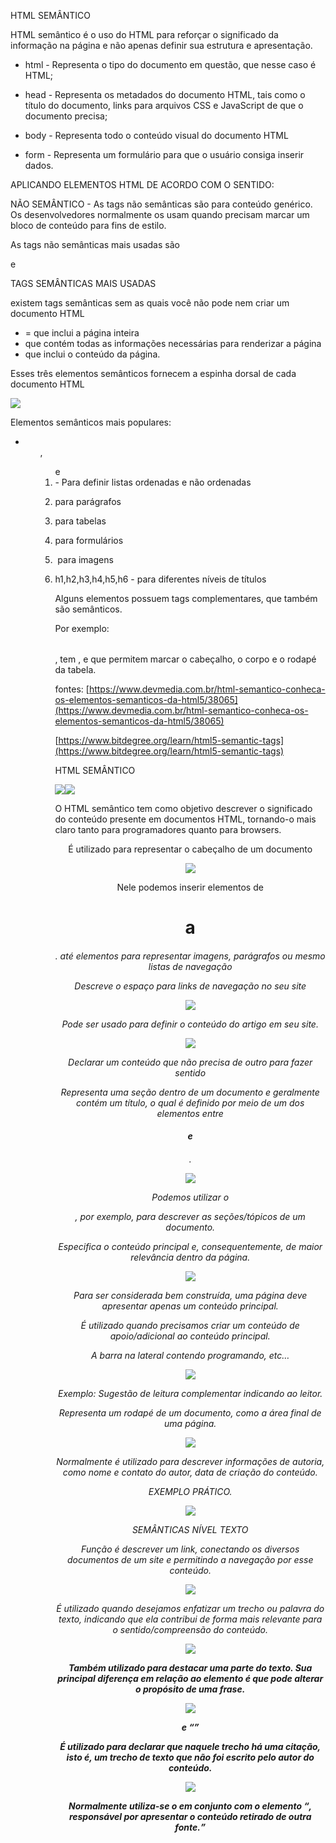 HTML SEMÂNTICO

  
  

HTML semântico é o uso do HTML para reforçar o significado da informação na página e não apenas definir sua estrutura e apresentação.

-   html - Representa o tipo do documento em questão, que nesse caso é HTML;
    

  

-   head - Representa os metadados do documento HTML, tais como o título do documento, links para arquivos CSS e JavaScript de que o documento precisa;
    

  

-   body - Representa todo o conteúdo visual do documento HTML
    

  

-   form - Representa um formulário para que o usuário consiga inserir dados.
    

  
  

APLICANDO ELEMENTOS HTML DE ACORDO COM O SENTIDO:

  

NÃO SEMÂNTICO - As tags não semânticas são para conteúdo genérico. Os desenvolvedores normalmente os usam quando precisam marcar um bloco de conteúdo para fins de estilo.

  

As tags não semânticas mais usadas são <div> e <span>

  
  

TAGS SEMÂNTICAS MAIS USADAS

  

existem tags semânticas sem as quais você não pode nem criar um documento HTML

  

-   <html> = que inclui a página inteira
    

  

-   <head> que contém todas as informações necessárias para renderizar a página
    

  

-   <body> que inclui o conteúdo da página.
    

  

Esses três elementos semânticos fornecem a espinha dorsal de cada documento HTML

![](https://lh4.googleusercontent.com/7ugoVXpzqn85cVoRDtZ4s-xK-ePPFCvC1jymfCOkkCrAstUHg3UGbgFdQQx_JNu1mboP-2eZSClucIbMpPH8Wakc_UH0gMEt9P2J98I2dv-8Vp5J4AGIhKrsLuyNx7ka3xizsJ43V9RhEy5ZYLhmaadTgE2YtmBdJiIJLob9S6NRJdCcSv7dmFOsQPW3zw)

Elementos semânticos mais populares:

  

-   <ul>, <ol> e <li> - Para definir listas ordenadas e não ordenadas
    

  

-   <p> para parágrafos
    

  

-   <table> para tabelas
    

  

-   <form> para formulários
    

  

-   <img> para imagens
    

  

-   h1,h2,h3,h4,h5,h6 - para diferentes níveis de títulos
    

  
  

Alguns elementos possuem tags complementares, que também são semânticos.

Por exemplo: <table>, tem <thead>, <tbody> e <tfoot> que permitem marcar o cabeçalho, o corpo e o rodapé da tabela.

  
  

fontes: [https://www.devmedia.com.br/html-semantico-conheca-os-elementos-semanticos-da-html5/38065](https://www.devmedia.com.br/html-semantico-conheca-os-elementos-semanticos-da-html5/38065)

  

[https://www.bitdegree.org/learn/html5-semantic-tags](https://www.bitdegree.org/learn/html5-semantic-tags)

  
  

  

HTML SEMÂNTICO

  

![](https://lh4.googleusercontent.com/iNb5M4Nq04A8X3B7phJ-cnWc0KlbwjmV0ulQo6YMA9fl1X5RwEGkIIN2xwzIdTCSEAozaP7ClldjBnMh1qvYMjuSjPbjs-g-UEf67Xc8etJ9bvjxMf4_Ei8Luu6bRtRIDQq3LTRgYEl0W3k7EuzGqPpUnhB_xqLsaVa3dhf-Gd8f3yXsarBuIKElge8H9Q)![](https://lh3.googleusercontent.com/qlmYq8NXUhQLizrDHLl4dMPb66WoFljIJWen84_aBlgLsKuE1lMf6FDv-6Gp4qRdpS9II7Czqf8WvR93nHf_lsjX1JzNFgrHROzdKJG1-EzG3I3eHPW7uOwzplaA1bdXdy1HPa86lxkFoRTF5EPfw_2w0z78-d9WQusP-aJmznJ-VW4_Yg_btWBgri4tSw)

  

O HTML semântico tem como objetivo descrever o significado do conteúdo presente em documentos HTML, tornando-o mais claro tanto para programadores quanto para browsers.

  

<header>

  

É utilizado para representar o cabeçalho de um documento

![](https://lh3.googleusercontent.com/oR7mZt42p3rWkaaq1Wn9_2mdcvRnokVxKh79haewnnkGGLjvJ23lYJf2PzdQIU8ra2AXobmHu9uqskZD2PGoH19JJuJiMKVSDWSRCKuEpRnnf8Jk-yiwRMgdIhOlE9f4oYF0d0YfsJ5YjRIgr6SRLX6rijgTUNq2FhR9JWQydS3Y1o6V9R3xrW2RFEJIwQ)

Nele podemos inserir elementos de <h1> a <h6>. até elementos para representar imagens, parágrafos ou mesmo listas de navegação

  
  
  
  

<nav>

  

Descreve o espaço para links de navegação no seu site

![](https://lh6.googleusercontent.com/SAOjZBMAiRqyDW4wzJ4OUGPZnRggrtj4FQF83Y8bZGs_ItOXjkZ6kNTLRSl9XkPtGlVg8JC8E5klu-TV2DECAkORqdpPkaSnxMjzfFAQ36E3MSDRbik73vdf4Ur1SVSoejDH6tO2iutjlIlsXhHGxqmVyyD0YHC3UfyQBT9WMa6aeAFRve-DjvbFQvShWw)

  
  
  
  

<article>

  

Pode ser usado para definir o conteúdo do artigo em seu site.

![](https://lh3.googleusercontent.com/EcD9RQarVNyzztiVmIewb1cAVkz-acODlMBe5IiJ0aZ_sFstGgjXmhXlHGcHMUYk-C7PAx622eD1t1kbwi9FQJ2IXajuPiiF_tve9YJ9sdzTWfnuhURf5yst09E7ivL0OAFcF__uXY-iivv-0n6kAthyU3kEW6kZPQHA6xPuDt4ppkdyJnKZ__BrQnYOng)

Declarar um conteúdo que não precisa de outro para fazer sentido

  

<section>

  

Representa uma seção dentro de um documento e geralmente contém um título, o qual é definido por meio de um dos elementos entre <h1> e <h6>.

![](https://lh6.googleusercontent.com/jDi59f_b9uUX1anb5LfXICJf0iMde__wtOovCkxIZHKeipMbx4pPRiS1dP7xGa46GK-eG5fbPfAlkKoxvgct5UtHWX9Lkwa3oZSFFD6UUQuKex_Iao1TvLSKMieJOI3QJQAQaTJhcWOnpglKpPEIijDQD2dHE3A28osmM2SXY3OzhKrdbyk14RkJsIaYJA)

Podemos utilizar o <section>, por exemplo, para descrever as seções/tópicos de um documento.

  
  

<main>

  

Especifica o conteúdo principal e, consequentemente, de maior relevância dentro da página.

![](https://lh5.googleusercontent.com/ULTJgWk_BTaP3JRN8qZeLdnKDLN26i0mjyZK50wkzn42RyRJTpsRMAssYjzMjZhpFped8jqyHT-V6DEh6yYIRJrrIn3oHyG2QlYV8Y7m2U4x0w6iGy8xYef-R3ppryZH4JQwtUk3PCJOcFo1X0kxrJ8iHlhp1SIrAsuRTwBp6FsPLSycKsPi9uVRsCMgGw)

Para ser considerada bem construída, uma página deve apresentar apenas um conteúdo principal.

  
  

<aside>

  

É utilizado quando precisamos criar um conteúdo de apoio/adicional ao conteúdo principal.

A barra na lateral contendo programando, etc…

![](https://lh6.googleusercontent.com/OzV9O4KZUM1pF7IbtdUEyU4JIcbkVi0KvvlSOiQ965SKEBK6sWjGF2mrl3b3OWvYoeNR0Ihh4DHv2PequZguLyOohd7dcRnE9FxrbwcJ01oLnu2VKBUyLRAbS1CmTXgQYy29HjjSE8RaFVxsgl49_G5L2qBxCi29GA3IWK9lu0ZmnTqm-ouL2enSMt6mbw)

Exemplo: Sugestão de leitura complementar indicando ao leitor.

<footer>

  

Representa um rodapé de um documento, como a área final de uma página.

  

![](https://lh3.googleusercontent.com/Z2DSomDaY6-VVoTdMKFYC04xEJhOwYuMe9BzALFOjwvLCCNfH_v4Lhr3RsDwBwwwB35KpDArDPxc55MgG4-bN4K4tR_m8EZYGqqKZMv7Eig9Sm0D2FsCNG_kNEDue26zBzxTUgHS1P0s6uTtFbs9xa3hlOnvD43ocUKRdIpTrEbSdUx1CGwkkHh_C3ZiUA)

Normalmente é utilizado para descrever informações de autoria, como nome e contato do autor, data de criação do conteúdo.

  
  
  

EXEMPLO PRÁTICO.

![](https://lh3.googleusercontent.com/u8JfxrpCldHn-DHvFt6MbgU3Zut7ub9Z6Bks4XSdOtKpvshRvTZAH-th1zSQ2rRoakuvbaLs9gsRmE2OXHXV05tGEvTc81o2S5t83TA_u3JwyiXsZJiMxUjhH8AKfXD8ZkVSubx5WHhoBChnvBrBHPcNW5POy-Zy7yrKgXmzliVIwgUDpsuOoByQDPDE9A)

  

SEMÂNTICAS NÍVEL TEXTO

  

<a>

  

Função é descrever um link, conectando os diversos documentos de um site e permitindo a navegação por esse conteúdo.

![](https://lh5.googleusercontent.com/cX9swr_0nXK1CH4IOINg465K3Ld_r4NYuz0KoI0aRIQu1I0T4uf-FcYdrDDKj6rX5oi_-r0ruJZv45_Y9WxPXmxp13XuyhWiSvzRMV9DUua2BjGpVZJB1J0A0zL76_NDDYyXlBYXuftKP4xMNeit8qBg2Xxz_sntx-5CkBlLdTGHUYUwYKmCsoYHfN8SnQ)

  
  

<em>

  

É utilizado quando desejamos enfatizar um trecho ou palavra do texto, indicando que ela contribui de forma mais relevante para o sentido/compreensão do conteúdo.

![](https://lh3.googleusercontent.com/g6ozo_2NI5mNj3qFvxnDGdrvNGlF5Cg-m4ZJX4oX6Jr8veYfM1MMa7TCo_CnWKU157m4rpqLaM8wnnx8rXA9fu01ZHwweqX-B-QxhBT5ENcJpEOo17dGmm24-aKxeXwKCIvRSzr-Wbu6PbBWPBiRrkEHcoycohWkVMW1ILJWbv80uN4YARuIdzpU-aYOIQ)

  
  
  

<strong>

  

Também utilizado para destacar uma parte do texto. Sua principal diferença em relação ao elemento <em> é que pode alterar o propósito de uma frase.

![](https://lh3.googleusercontent.com/T57fY4ykFBPF-1mXqvCc8E8VOApeJ4NOaKovbLwO81q2NGjwzNNcS4DSyz6RPuCsYqmn-Psx2yaXmmqhvoGtszjoRa9zu5qwbY8oW9BwGvDM-NM-z0MHsggkzaY7_pvlrZo164LHyjPIwRZWgDjI2mWojpImeZ3zSTRKdbhZJE54eZVNmXrK2rVxaKK8bg)

  
  
  
  

<cite> e <q>

  

É utilizado para declarar que naquele trecho há uma citação, isto é, um trecho de texto que não foi escrito pelo autor do conteúdo.

![](https://lh6.googleusercontent.com/ySUYikrLQ8bvSdzS75U37riEJKnaSHStAqWMWOwDYVtHvzPdvEefEM-row1iKT_2rVYO4xLbgLxDrD2I6D-dz3snTBw5tSWtqymJc2lqltSEM6vOcPThSq86cgPvEXE3JIrga7bCf30qUL8OiOrkRhqlTtfuRkdm6UEo3SdYHssdSnJmxXkf4s3lfDtcLA)

  

Normalmente utiliza-se o <cite> em conjunto com o elemento <q>, responsável por apresentar o conteúdo retirado de outra fonte.
